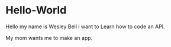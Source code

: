 # Hello-World

Hello my name is Wesley Bell i want to Learn how to code an API.

My mom wants me to make an app.
